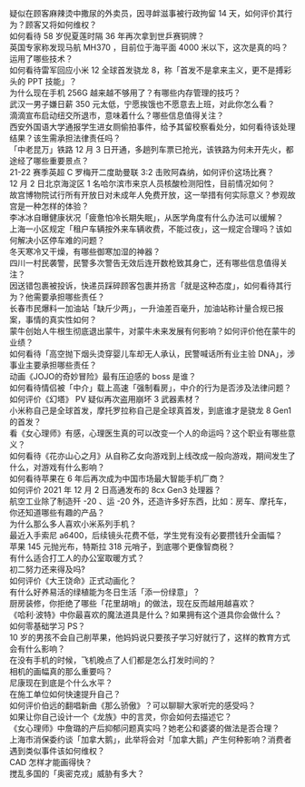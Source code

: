 疑似在顾客麻辣烫中撒尿的外卖员，因寻衅滋事被行政拘留 14 天，如何评价其行为？顾客又将如何维权？  
如何看待 58 岁倪夏莲时隔 36 年再次拿到世乒赛铜牌？  
英国专家称发现马航 MH370 ，目前位于海平面 4000 米以下，这次是真的吗？运用了哪些技术？  
如何看待雷军回应小米 12 全球首发骁龙 8，称「首发不是拿来主义，更不是搏彩头的 PPT 技能」？  
为什么现在手机 256G 越来越不够用了？有哪些内存管理的技巧？  
武汉一男子嫌日薪 350 元太低，宁愿挨饿也不愿意去上班，对此你怎么看？  
滴滴宣布启动纽交所退市，意味着什么？哪些信息值得关注？  
西安外国语大学通报学生进女厕偷拍事件，给予其留校察看处分，如何看待该处理结果？该生需承担法律责任吗？  
「中老昆万」铁路 12 月 3 日开通，多趟列车票已抢光，该铁路为何未开先火，都途经了哪些重要景点？  
21-22 赛季英超 C 罗梅开二度助曼联 3:2 击败阿森纳，如何评价这场比赛？  
12 月 2 日北京海淀区 1 名哈尔滨市来京人员核酸检测阳性，目前情况如何？  
故宫博物院试行所有开放日对未成年人免费开放，这一举措有何实际意义？参观故宫是一种怎样的体验？  
李冰冰自曝健康状况「疲惫怕冷长期失眠」，从医学角度有什么办法可以缓解？  
上海一小区规定「租户车辆按外来车辆收费，不能过夜」，这一规定合理吗？该如何解决小区停车难的问题？  
冬天寒冷又干燥，有哪些御寒加湿的神器？  
四川一村民袭警，民警多次警告无效后连开数枪致其身亡，还有哪些信息值得关注？  
因送错包裹被投诉，快递员踩碎顾客包裹并扬言「就是这种态度」，如何看待其行为？他需要承担哪些责任？  
长春市民爆料一加油站「缺斤少两」，一升油差百毫升，加油站称计量合规已报案，事情的真实性如何？  
蒙牛创始人牛根生彻底退出蒙牛，对蒙牛未来发展有何影响？如何评价他在蒙牛的业绩？  
如何看待「高空抛下烟头烫穿婴儿车却无人承认，民警喊话所有业主验 DNA」，涉事业主要承担哪些责任？  
动画《JOJO的奇妙冒险》最有压迫感的 boss 是谁？  
如何看待情侣被「中介」载上高速「强制看房」，中介的行为是否涉及法律问题？  
如何评价《幻塔》 PV 疑似再次盗用崩坏 3 武器素材？  
小米称自己是全球首发，摩托罗拉称自己是全球真首发，到底谁才是骁龙 8 Gen1 的首发？  
看《女心理师》有感，心理医生真的可以改变一个人的命运吗？这个职业有哪些意义？  
如何看待《花亦山心之月》从自称乙女向游戏到上线改成一般向游戏，期间发生了什么，对游戏有什么影响？  
如何看待苹果在 6 年后再次成为中国市场最大智能手机厂商？  
如何评价 2021 年 12 月 2 日高通发布的 8cx Gen3 处理器？  
航空工业除了制造歼 -20 、运 -20 外，还造许多好东西，比如：房车、摩托车，你还知道哪些有趣的产品？  
为什么那么多人喜欢小米系列手机？  
最近入手索尼 a6400，后续镜头花费不低，学生党有没有必要攒钱升全画幅？  
苹果 145 元抛光布，特斯拉 318 元哨子，到底哪个更像智商税？  
有什么适合打工人的办公室取暖方式？  
初二努力还来得及吗?  
如何评价《大王饶命》正式动画化？  
有什么好养易活的绿植能为冬日生活「添一份绿意」？  
厨房装修，你拒绝了哪些「花里胡哨」的做法，现在反而越用越喜欢？  
《哈利·波特》中你最喜欢的魔法道具是什么？如果拥有这个道具你会做什么？  
如何零基础学习 PS？  
10 岁的男孩不会自己削苹果，他妈妈说只要孩子学习好就行了，这样的教育方式会有什么影响？  
在没有手机的时候，飞机晚点了人们都是怎么打发时间的？  
相机的画幅真的那么重要吗？  
尼康现在到底是个什么水平？  
在施工单位如何快速提升自己？  
如何评价伯远的翻唱新曲《那么骄傲》？可以聊聊大家听完的感受吗？  
如果让你自己设计一个《龙族》中的言灵，你会如何去描述它？  
《女心理师》中詹璐的产后抑郁问题真实吗？她老公和婆婆的做法是否合理？  
上海市消保委约谈「加拿大鹅」，此举将会对「加拿大鹅」产生何种影响？消费者遇到类似事件该如何维权？  
CAD 怎样才能画得快？  
搅乱多国的「奥密克戎」威胁有多大？  

